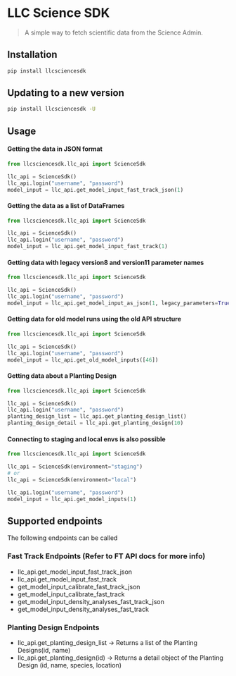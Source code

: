 # LLC Science SDK

> A simple way to fetch scientific data from the Science Admin. 

## Installation

```sh
pip install llcsciencesdk
```

## Updating to a new version

```sh
pip install llcsciencesdk -U
```

## Usage

#### Getting the data in JSON format

```python
from llcsciencesdk.llc_api import ScienceSdk

llc_api = ScienceSdk()
llc_api.login("username", "password")
model_input = llc_api.get_model_input_fast_track_json(1)
```

#### Getting the data as a list of DataFrames

```python
from llcsciencesdk.llc_api import ScienceSdk

llc_api = ScienceSdk()
llc_api.login("username", "password")
model_input = llc_api.get_model_input_fast_track(1)
```

#### Getting data with legacy version8 and version11 parameter names

```python
from llcsciencesdk.llc_api import ScienceSdk

llc_api = ScienceSdk()
llc_api.login("username", "password")
model_input = llc_api.get_model_input_as_json(1, legacy_parameters=True)
```

#### Getting data for old model runs using the old API structure

```python
from llcsciencesdk.llc_api import ScienceSdk

llc_api = ScienceSdk()
llc_api.login("username", "password")
model_input = llc_api.get_old_model_inputs([46])
```

#### Getting data about a Planting Design

```python
from llcsciencesdk.llc_api import ScienceSdk

llc_api = ScienceSdk()
llc_api.login("username", "password")
planting_design_list = llc_api.get_planting_design_list()
planting_design_detail = llc_api.get_planting_design(10)

```


#### Connecting to staging and local envs is also possible

```python
from llcsciencesdk.llc_api import ScienceSdk

llc_api = ScienceSdk(environment="staging")
# or 
llc_api = ScienceSdk(environment="local")

llc_api.login("username", "password")
model_input = llc_api.get_model_inputs(1)
```
## Supported endpoints

The following endpoints can be called

### Fast Track Endpoints (Refer to FT API docs for more info)

- llc_api.get_model_input_fast_track_json
- llc_api.get_model_input_fast_track
- get_model_input_calibrate_fast_track_json
- get_model_input_calibrate_fast_track
- get_model_input_density_analyses_fast_track_json
- get_model_input_density_analyses_fast_track

### Planting Design Endpoints

- llc_api.get_planting_design_list -> Returns a list of the Planting Designs(id, name)
- llc_api.get_planting_design(id) -> Returns a detail object of the Planting Design (id, name, species, location)
